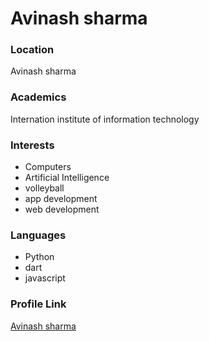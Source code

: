 # Avinash sharma

### Location

Avinash sharma

### Academics

Internation institute of information technology

### Interests

- Computers
- Artificial Intelligence
- volleyball
- app development
- web development

### Languages

- Python
- dart
- javascript

### Profile Link

[Avinash sharma](https://github.com/avinashsharma080)
